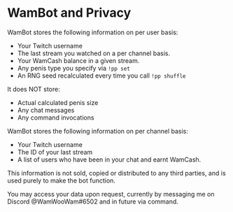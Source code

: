 # WamBot and Privacy

WamBot stores the following information on per user basis:
 * Your Twitch username
 * The last stream you watched on a per channel basis.
 * Your WamCash balance in a given stream.
 * Any penis type you specify via `!pp set`
 * An RNG seed recalculated every time you call `!pp shuffle`

It does NOT store:
 * Actual calculated penis size
 * Any chat messages
 * Any command invocations
 
WamBot stores the following information on per channel basis:
 * Your Twitch username
 * The ID of your last stream
 * A list of users who have been in your chat and earnt WamCash.

This information is not sold, copied or distributed to any third parties, and is used purely to make the bot function. 

You may access your data upon request, currently by messaging me on Discord @WamWooWam#6502 and in future via command.

